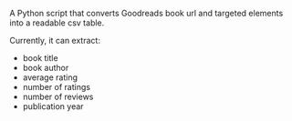 A Python script that converts Goodreads book url and targeted elements into a readable csv table. 

Currently, it can extract: 
- book title 
- book author 
- average rating 
- number of ratings 
- number of reviews 
- publication year